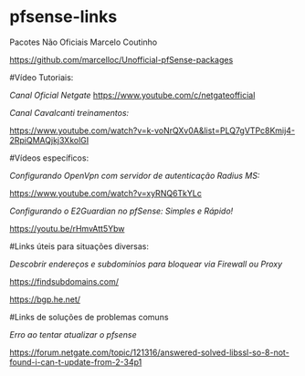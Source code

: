 # pfsense-links


Pacotes Não Oficiais Marcelo Coutinho


https://github.com/marcelloc/Unofficial-pfSense-packages


#Vídeo Tutoriais:


*Canal Oficial Netgate*
https://www.youtube.com/c/netgateofficial


*Canal Cavalcanti treinamentos:*


https://www.youtube.com/watch?v=k-voNrQXv0A&list=PLQ7gVTPc8Kmij4-2RpiQMAQjkj3XkolGI


#Vídeos específicos:


*Configurando OpenVpn com servidor de autenticação Radius MS:*


https://www.youtube.com/watch?v=xyRNQ6TkYLc


*Configurando o E2Guardian no pfSense: Simples e Rápido!*


https://youtu.be/rHmvAtt5Ybw


#Links úteis para situações diversas:


*Descobrir endereços e subdomínios para bloquear via Firewall ou Proxy*


https://findsubdomains.com/


https://bgp.he.net/


#Links de soluções de problemas comuns


*Erro ao tentar atualizar o pfsense*


https://forum.netgate.com/topic/121316/answered-solved-libssl-so-8-not-found-i-can-t-update-from-2-34p1